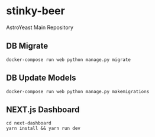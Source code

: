 # stinky-beer
 AstroYeast Main Repository



## DB Migrate
```
docker-compose run web python manage.py migrate
```
## DB Update Models

```
docker-compose run web python manage.py makemigrations
```

## NEXT.js Dashboard

```
cd next-dashboard
yarn install && yarn run dev
```